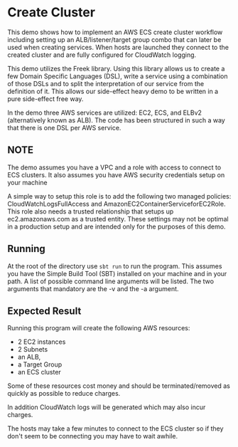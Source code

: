 # Create Cluster

This demo shows how to implement an AWS ECS create cluster
workflow including setting up an ALB/listener/target group
combo that can later be used when creating services. When
hosts are launched they connect to the created cluster
and are fully configured for CloudWatch logging.

This demo utilizes the Freek library. Using this library
allows us to create a few Domain Specific Languages (DSL),
write a service using a combination of those DSLs and
to split the interpretation of our service from the
definition of it. This allows our side-effect heavy
demo to be written in a pure side-effect free way.

In the demo three AWS services are utilized: EC2, ECS,
and ELBv2 (alternatively known as ALB). The code has
been structured in such a way that there is one DSL per
AWS service.

## NOTE
The demo assumes you have a VPC and a role with access to
connect to ECS clusters. It also assumes you have AWS
security credentials setup on your machine

A simple way to setup this role
is to add the following two managed policies:
CloudWatchLogsFullAccess and
AmazonEC2ContainerServiceforEC2Role. This role also needs
a trusted relationship that setups up ec2.amazonaws.com
as a trusted entity. These settings may not be optimal
in a production setup and are intended only for the
purposes of this demo.

## Running
At the root of the directory use `sbt run` to run the
program. This assumes you have the Simple Build Tool (SBT)
installed on your machine and in your path. A list of
possible command line arguments will be listed. The two
arguments that mandatory are the -v and the -a
argument.

## Expected Result
Running this program will create the following AWS
resources:
* 2 EC2 instances
* 2 Subnets
* an ALB,
* a Target Group
* an ECS cluster

Some of these resources cost money and should be
terminated/removed as quickly as possible to reduce
charges.

In addition CloudWatch logs will be generated which
may also incur charges.

The hosts may take a few minutes to connect to the ECS
cluster so if they don't seem to be connecting you may
have to wait awhile.